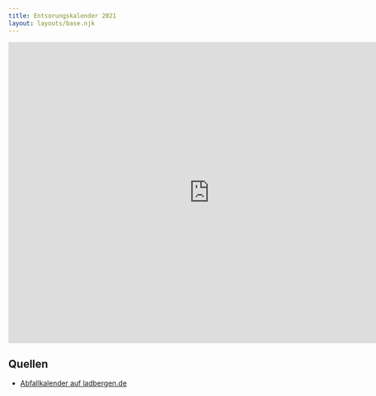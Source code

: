 ```yaml
---
title: Entsorungskalender 2021
layout: layouts/base.njk
---
```


<iframe src="https://calendar.google.com/calendar/embed?height=600&amp;wkst=2&amp;bgcolor=%23ffffff&amp;ctz=Europe%2FBerlin&amp;src=bWVpbmxhZGJlcmdlbkBnbWFpbC5jb20&amp;src=bHU0cWIyaDM0Mm5xdmZxdmF1OXR1NGJtZnNAZ3JvdXAuY2FsZW5kYXIuZ29vZ2xlLmNvbQ&amp;src=a3BrY2lxbzY5MzQwcXZyMDBxZjYzMmtqN3NAZ3JvdXAuY2FsZW5kYXIuZ29vZ2xlLmNvbQ&amp;src=ZTAwOWFhNDFjdnQwaWk4bWdqbnA1NHA3djhAZ3JvdXAuY2FsZW5kYXIuZ29vZ2xlLmNvbQ&amp;src=bDBkNWpxZnJzcjlkaThmcnJnb29vdDVhczRAZ3JvdXAuY2FsZW5kYXIuZ29vZ2xlLmNvbQ&amp;src=aGh0dHJsdDFrbDdvMW05Z3UycjBtbmRlMW9AZ3JvdXAuY2FsZW5kYXIuZ29vZ2xlLmNvbQ&amp;color=%23a39f9b&amp;color=%23795548&amp;color=%23F6BF26&amp;color=%2333B679&amp;color=%23039BE5&amp;color=%23D81B60&amp;title=Abfallkalender%20Ladbergen%202021" style="border-width:0" width="800" height="600" frameborder="0" scrolling="no"></iframe>

## Quellen

- [Abfallkalender auf ladbergen.de](https://www.ladbergen.de/verwaltung/dienstleistungen/formular.php?id=28&menuid=4&topmenu=2&did=70)

<!-- <div class="nakedLink">

Latest deploy status: [![Netlify Status](https://api.netlify.com/api/v1/badges/056b4a67-70e6-4af4-9be5-dee151b8e906/deploy-status)](https://app.netlify.com/sites/eleventyone/deploys)

</div>

## One-click deploy

To get your own instance of this [Eleventy](https://11ty.io) starter project cloned and deploying to [Netlify](https://www.netlify.com) very quickly, just click the button below and follow the instructions.

<div class="nakedLink">

[![Deploy to Netlify](https://www.netlify.com/img/deploy/button.svg)](https://app.netlify.com/start/deploy?repository=https://github.com/philhawksworth/eleventyone)

</div>

## 👆 Wait, what happens when I click that button?

Good question. Here's what it will do...

1. Netlify will clone the [git repository]({{pkg.repository.url}}) of this project into your GitHub account. You will be asked for the required permissions to add the repo for you.
2. They'll create a new site for you in Netlify, and configure it to use your shiny new repo. Right away you'll be able to deploy changes simply by pushing changes to your repo.
3. That's it really. -->
